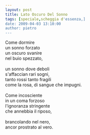 ```yaml
---
layout: post
title: Lato Oscuro Del Sonno
tags: [speciale,scheggia d'essenza,]
date: 2009-04-03 13:10:00
author: pietro
---
```

Come dormire<br/>un sonno forzato<br/>un oscuro svanire<br/>nel buio spezzato,<br/><br/>un sonno dove deboli<br/>s'affaccian rari sogni,<br/>tanto rossi tanto fragili<br/>come la rosa, di sangue che impugni.<br/><br/>Come incosciente<br/>in un coma forzoso<br/>l'ignoranza stringente<br/>che annebbia il riposo,<br/><br/>brancolando nel nero,<br/>ancor prostrato al vero.
